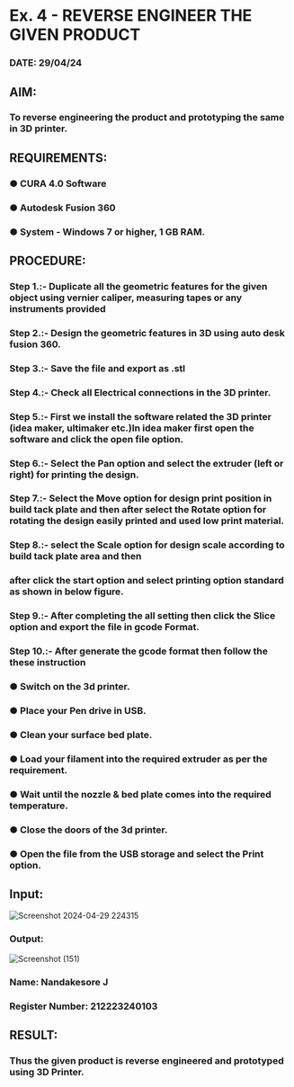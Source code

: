 # Ex. 4 - REVERSE ENGINEER THE GIVEN PRODUCT

### DATE: 29/04/24

## AIM: 
### To reverse engineering the product and prototyping the same in 3D printer.

## REQUIREMENTS:
### ●	CURA 4.0 Software
### ●	 Autodesk Fusion 360
### ●	 System - Windows 7 or higher, 1 GB RAM.

## PROCEDURE:
### Step 1.:- Duplicate all the geometric features for the given object using vernier caliper, measuring tapes or any instruments provided
### Step 2.:- Design the geometric features in 3D using auto desk fusion 360.
### Step 3.:- Save the file and export as .stl
### Step 4.:- Check all Electrical connections in the 3D printer.
### Step 5.:- First we install the software related the 3D printer (idea maker, ultimaker etc.)In idea maker first open the software and click the open file option.
### Step 6.:- Select the Pan option and select the extruder (left or right) for printing the design.
### Step 7.:- Select the Move option for design print position in build tack plate and then after select the Rotate option for rotating the design easily printed and used low print material.
### Step 8.:- select the Scale option for design scale according to build tack plate area and then
### after click the start option and select printing option standard as shown in below figure.
### Step 9.:- After completing the all setting then click the Slice option and export the file in gcode Format.
### Step 10.:- After generate the gcode format then follow the these instruction 
  ###   ●	Switch on the 3d printer.
  ###   ●	Place your Pen drive in USB.
  ###   ●	Clean your surface bed plate.
  ###   ●	Load your filament into the required extruder as per the requirement.
  ###   ●	Wait until the nozzle & bed plate comes into the required temperature.
  ###   ●	Close the doors of the 3d printer.
  ###   ●	Open the file from the USB storage and select the Print option.

## Input:

![Screenshot 2024-04-29 224315](https://github.com/Nandakesore0210/Ex.-10---REVERSE-ENGINEER-THE-GIVEN-PRODUCT/assets/149365088/675c55f0-ae14-4e54-bd52-23a8b3d8b6fb)

### Output:

![Screenshot (151)](https://github.com/Nandakesore0210/Ex.-10---REVERSE-ENGINEER-THE-GIVEN-PRODUCT/assets/149365088/41404153-c470-4928-8f1e-58fd5ad61953)

### Name: Nandakesore J
### Register Number: 212223240103

## RESULT:
###   Thus the given product is reverse engineered and prototyped using 3D Printer.
